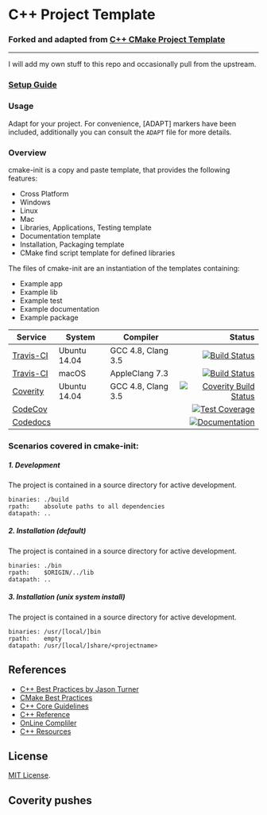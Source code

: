 # C++ Project Template
### Forked and adapted from   [ C++ CMake Project Template](https://github.com/cginternals/cmake-init)
----
I will add my own stuff to this repo and occasionally pull from the upstream.
### [Setup Guide](https://github.com/cginternals/cmake-init/wiki/Setup-Guide)
### Usage
Adapt for your project. For convenience, [ADAPT] markers have been included,
additionally you can consult the `ADAPT` file for more details.

### Overview
cmake-init is a copy and paste template, that provides the following features:
 * Cross Platform
 * Windows
 * Linux
 * Mac
 * Libraries, Applications, Testing template
 * Documentation template
 * Installation, Packaging template
 * CMake find script template for defined libraries

The files of cmake-init are an instantiation of the templates containing:
  * Example app
  * Example lib
  * Example test
  * Example documentation
  * Example package

| Service | System | Compiler | Status |
| ------- | ------ | -------- | -----: |
|  [Travis-CI](https://travis-ci.org/drumaddict/cpp-template) | Ubuntu 14.04 | GCC 4.8, Clang 3.5 | [![Build Status](https://travis-ci.org/drumaddict/cpp-template.svg?branch=master)](https://travis-ci.org/drumaddict/cpp-template) |
|  [Travis-CI](https://travis-ci.org/drumaddict/cpp-template) | macOS | AppleClang 7.3 | [![Build Status](https://travis-ci.org/drumaddict/cpp-template.svg?branch=master)](https://travis-ci.org/drumaddict/cpp-template) |
|  [Coverity](https://scan.coverity.com/projects/drumaddict-cpp-template) | Ubuntu 14.04 | GCC 4.8, Clang 3.5 | [![Coverity Build Status](https://scan.coverity.com/projects/13112/badge.svg)](https://scan.coverity.com/projects/drumaddict-cpp-template) |
|  [CodeCov](https://codecov.io/gh/drumaddict/cpp-template) |   |  | [![Test Coverage](https://codecov.io/gh/drumaddict/cpp-template/branch/master/graph/badge.svg)](https://codecov.io/gh/drumaddict/cpp-template) |
|  [Codedocs](https://codedocs.xyz/drumaddict/cpp-template/) |    |   | [![Documentation](https://codedocs.xyz/drumaddict/cpp-template.svg)](https://codedocs.xyz/drumaddict/cpp-template/) |

###  Scenarios covered in cmake-init:

##### 1.  Development
The project is contained in a source directory for active development.

```
binaries: ./build
rpath:    absolute paths to all dependencies
datapath: ..
```
##### 2.  Installation (default)
The project is contained in a source directory for active development.
```
binaries: ./bin
rpath:    $ORIGIN/../lib
datapath: ..
```

##### 3.  Installation (unix system install)
The project is contained in a source directory for active development.
```
binaries: /usr/[local/]bin
rpath:    empty
datapath: /usr/[local/]share/<projectname>
```

## References
* [C++ Best Practices by Jason Turner](https://lefticus.gitbooks.io/cpp-best-practices/content/)
* [CMake  Best Practices]( https://github.com/boostcon/cppnow_presentations_2017/blob/master/05-19-2017_friday/effective_cmake__daniel_pfeifer__cppnow_05-19-2017.pdf)
* [C++ Core Guidelines](https://github.com/isocpp/CppCoreGuidelines/blob/master/CppCoreGuidelines.md#Rf-inline)
* [C++ Reference](http://en.cppreference.com/w/)
* [OnLine Compliler](https://www.onlinegdb.com/online_c++_compiler)
* [C++ Resources](https://github.com/fffaraz/awesome-cpp)


## License
 [MIT License](http://opensource.org/licenses/MIT).

## Coverity pushes

